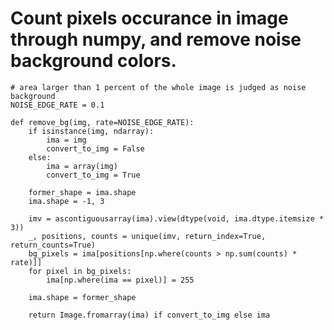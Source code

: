 <!-- doc for numpy -->

# Count pixels occurance in image through numpy, and remove noise background colors.

    # area larger than 1 percent of the whole image is judged as noise background
    NOISE_EDGE_RATE = 0.1
    
    def remove_bg(img, rate=NOISE_EDGE_RATE):
        if isinstance(img, ndarray):
            ima = img
            convert_to_img = False
        else:
            ima = array(img)
            convert_to_img = True

        former_shape = ima.shape
        ima.shape = -1, 3

        imv = ascontiguousarray(ima).view(dtype(void, ima.dtype.itemsize * 3))
        _, positions, counts = unique(imv, return_index=True, return_counts=True)
        bg_pixels = ima[positions[np.where(counts > np.sum(counts) * rate)]]
        for pixel in bg_pixels:
            ima[np.where(ima == pixel)] = 255

        ima.shape = former_shape

        return Image.fromarray(ima) if convert_to_img else ima
